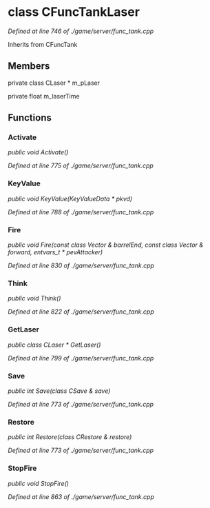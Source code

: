 # class CFuncTankLaser

*Defined at line 746 of ./game/server/func_tank.cpp*

Inherits from CFuncTank



## Members

private class CLaser * m_pLaser

private float m_laserTime



## Functions

### Activate

*public void Activate()*

*Defined at line 775 of ./game/server/func_tank.cpp*

### KeyValue

*public void KeyValue(KeyValueData * pkvd)*

*Defined at line 788 of ./game/server/func_tank.cpp*

### Fire

*public void Fire(const class Vector & barrelEnd, const class Vector & forward, entvars_t * pevAttacker)*

*Defined at line 830 of ./game/server/func_tank.cpp*

### Think

*public void Think()*

*Defined at line 822 of ./game/server/func_tank.cpp*

### GetLaser

*public class CLaser * GetLaser()*

*Defined at line 799 of ./game/server/func_tank.cpp*

### Save

*public int Save(class CSave & save)*

*Defined at line 773 of ./game/server/func_tank.cpp*

### Restore

*public int Restore(class CRestore & restore)*

*Defined at line 773 of ./game/server/func_tank.cpp*

### StopFire

*public void StopFire()*

*Defined at line 863 of ./game/server/func_tank.cpp*




